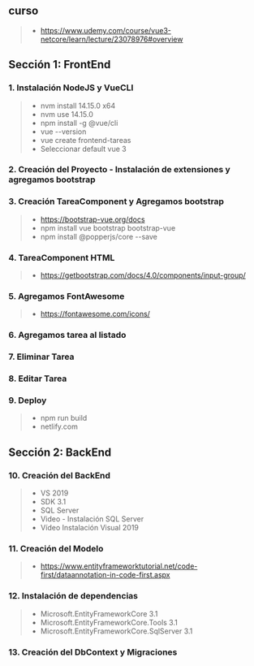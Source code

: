 
## curso
>- https://www.udemy.com/course/vue3-netcore/learn/lecture/23078976#overview


## Sección 1: FrontEnd

### 1. Instalación NodeJS y VueCLI
>- nvm install 14.15.0 x64
>- nvm use 14.15.0
>- npm install -g @vue/cli
>- vue --version
>- vue create frontend-tareas
>- Seleccionar default vue 3

### 2. Creación del Proyecto - Instalación de extensiones y agregamos bootstrap

### 3. Creación TareaComponent y Agregamos bootstrap
>- https://bootstrap-vue.org/docs
>- npm install vue bootstrap bootstrap-vue
>- npm install @popperjs/core --save

### 4. TareaComponent HTML
>- https://getbootstrap.com/docs/4.0/components/input-group/

### 5. Agregamos FontAwesome
>- https://fontawesome.com/icons/

### 6. Agregamos tarea al listado

### 7. Eliminar Tarea

### 8. Editar Tarea

### 9. Deploy
>- npm run build
>- netlify.com

## Sección 2: BackEnd

### 10. Creación del BackEnd
>- VS 2019
>- SDK 3.1
>- SQL Server
>- Video - Instalación SQL Server
>- Vídeo Instalación Visual 2019

### 11. Creación del Modelo
>- https://www.entityframeworktutorial.net/code-first/dataannotation-in-code-first.aspx

### 12. Instalación de dependencias
>- Microsoft.EntityFrameworkCore 3.1
>- Microsoft.EntityFrameworkCore.Tools 3.1
>- Microsoft.EntityFrameworkCore.SqlServer 3.1

### 13. Creación del DbContext y Migraciones
